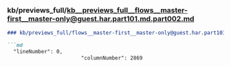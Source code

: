 ### kb/previews_full/kb__previews_full__flows__master-first__master-only@guest.har.part101.md.part002.md

```md
### kb/previews_full/flows__master-first__master-only@guest.har.part101.md (part 002)

```md
  "lineNumber": 0,
                        "columnNumber": 2869
 
```

```

```
